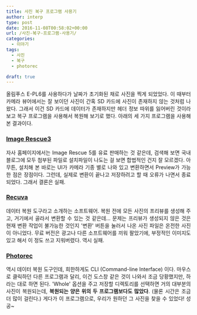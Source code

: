 ```yaml
---
title: 사진 복구 프로그램 사용기
author: interp
type: post
date: 2016-11-08T00:58:02+00:00
url: /사진-복구-프로그램-사용기/
categories:
  - 이야기
tags:
  - 사진
  - 복구
  - photorec

draft: true
---
```

<p style="text-align: justify;">
  올림푸스 E-PL6를 사용하다가 날짜가 초기화된 채로 사진을 찍게 되었었다. 이 때부터 카메라 뷰어에서는 잘 보이던 사진이 간혹 SD 카드에 사진이 존재하지 않는 것처럼 나왔다. 그래서 이건 SD 카드에 데이터가 존재하지만 헤더 정보 따위를 잃어버린 것이라 보고 복구 프로그램을 사용해서 복원해 보기로 했다. 아래의 세 가지 프로그램을 사용해 본 결과이다.
</p>

### [Image Rescue3][1]

<p style="text-align: justify;">
  자사 홈페이지에서는 Image Rescue 5를 유료 판매하는 것 같은데, 검색해 보면 국내 블로그에 모두 첨부된 파일로 설치파일이 나도는 걸 보면 합법적인 건지 잘 모르겠다. 아무튼, 설치해 본 바로는 UI가 카메라 기종 별로 나와 있고 변환하면서 Preview가 가능한 점은 장점이다. 그런데, 실제로 변환이 끝나고 저장하려고 할 때 오류가 나면서 종료되었다. 그래서 결론은 실패.
</p>

### [Recuva][2]

<p style="text-align: justify;">
  데이터 복원 도구라고 소개하는 소프트웨어. 복원 전에 모든 사진의 프리뷰를 생성해 주고, 거기에서 골라서 변환할 수 있는 것 같은데&#8230; 문제는 프리뷰가 생성되지 않은 것은 현재 변환 작업이 불가능한 것인지 '변환' 버튼을 눌러서 나온 사진 파일은 온전한 사진이 아니었다. 무료 버전은 광고나 다른 소프트웨어를 끼워 팔았기에, 부정적인 이미지도 있고 해서 이 정도 쓰고 지워버렸다. 역시 실패.
</p>

### [Photorec][3]

<p style="text-align: justify;">
  역시 데이터 복원 도구인데, 희한하게도 CLI (Command-line Interface) 이다. 마우스로 클릭하던 다른 프로그램과 달리, 이건 도스창 같은 것이 나와서 조금 당황했지만, 하라는 대로 하면 된다. 'Whole' 옵션을 주고 저장할 디렉토리를 선택하면 거의 대부분의 사진이 복원되는데, <strong>복원되는 양은 위의 두 프로그램보다도 많았다</strong>. (물론 시간은 조금 더 많이 걸린다.) 게다가 이 프로그램으로, 우리가 원하던 그 사진을 찾을 수 있었다! 성공~
</p>

 [1]: http://www.lexar.com
 [2]: https://www.piriform.com/recuva
 [3]: http://www.cgsecurity.org/wiki/PhotoRec

